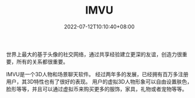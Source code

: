 ﻿---
weight: 
title: "IMVU"
description: "世界上最大的基于头像的社交网络，通过共享经验建立更深的友谊，创造力很重要，所有的关系都很重要"
date: 2022-07-12T10:10:40+08:00
lastmod: 2022-07-12T10:10:40+08:00
draft: false
authors: ["Cindy"]
featuredImage: "51.jpg"
link: "https://secure.imvu.com/"
tags: ["IMVU","ΠιΔβΙη½»"]
categories: ["navigation"]
navigation: ["ΠιΔβΙη½»"]
lightgallery: true
toc: true
pinned: false
recommend: false
recommend1: false
---
世界上最大的基于头像的社交网络，通过共享经验建立更深的友谊，创造力很重要，所有的关系都很重要。

IMVU是一个3D人物和场景聊天软件。 经过两年多的发展，已经拥有百万多注册用户，其3D特性也有了很好的表现。 用户的虚拟3D人物形象可以自由设置肤色，脸形等等，并且可以通过虚拟币来购买更多的服饰，家具，礼物或者宠物等等。